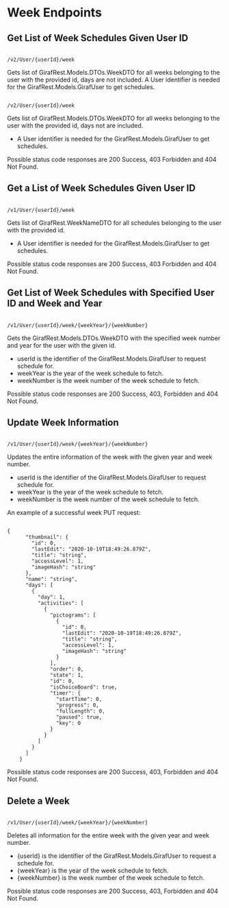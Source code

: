 # Week Endpoints

## Get List of Week Schedules Given User ID

```

/v2/User/{userId}/week

```

Gets list of GirafRest.Models.DTOs.WeekDTO for all weeks belonging to the user with the provided id, days are not included.
A User identifier is needed for the GirafRest.Models.GirafUser to get schedules.

```

/v2/User/{userId}/week

```

Gets list of GirafRest.Models.DTOs.WeekDTO for all weeks belonging to the user with the provided id, days not are included.

* A User identifier is needed for the GirafRest.Models.GirafUser to get schedules.

Possible status code responses are 200 Success, 403 Forbidden and 404 Not Found.

## Get a List of Week Schedules Given User ID

```

/v1/User/{userId}/week

``` 

Gets list of GirafRest.WeekNameDTO for all schedules belonging to the user with the provided id.

* A User identifier is needed for the GirafRest.Models.GirafUser to get schedules.

Possible status code responses are 200 Success, 403 Forbidden and 404 Not Found.

## Get List of Week Schedules with Specified User ID and Week and Year

```

/v1/User/{userId}/week/{weekYear}/{weekNumber}

``` 

Gets the GirafRest.Models.DTOs.WeekDTO with the specified week number and year for the user with the given id.

* userId is the identifier of the GirafRest.Models.GirafUser to request schedule for.
* weekYear is the year of the week schedule to fetch.
* weekNumber is the week number of the week schedule to fetch.

Possible status code responses are 200 Success, 403, Forbidden and 404 Not Found.

## Update Week Information

````

/v1/User/{userId}/week/{weekYear}/{weekNumber}

```` 

Updates the entire information of the week with the given year and week number.

* userId is the identifier of the GirafRest.Models.GirafUser to request schedule for.
* weekYear is the year of the week schedule to fetch.
* weekNumber is the week number of the week schedule to fetch.

An example of a successful week PUT request:

````

{
      "thumbnail": {
        "id": 0,
        "lastEdit": "2020-10-19T18:49:26.879Z",
        "title": "string",
        "accessLevel": 1,
        "imageHash": "string"
      },
      "name": "string",
      "days": [
        {
          "day": 1,
          "activities": [
            {
              "pictograms": [
                {
                  "id": 0,
                  "lastEdit": "2020-10-19T18:49:26.879Z",
                  "title": "string",
                  "accessLevel": 1,
                  "imageHash": "string"
                }
              ],
              "order": 0,
              "state": 1,
              "id": 0,
              "isChoiceBoard": true,
              "timer": {
                "startTime": 0,
                "progress": 0,
                "fullLength": 0,
                "paused": true,
                "key": 0
              }
            }
          ]
        }
      ]
    }

````

Possible status code responses are 200 Success, 403, Forbidden and 404 Not Found.

## Delete a Week

````

/v1/User/{userId}/week/{weekYear}/{weekNumber}

````

Deletes all information for the entire week with the given year and week number.

* {userId} is the identifier of the GirafRest.Models.GirafUser to request a schedule for.
* {weekYear} is the year of the week schedule to fetch.
* {weekNumber} is the week number of the week schedule to fetch.

Possible status code responses are 200 Success, 403, Forbidden and 404 Not Found.

